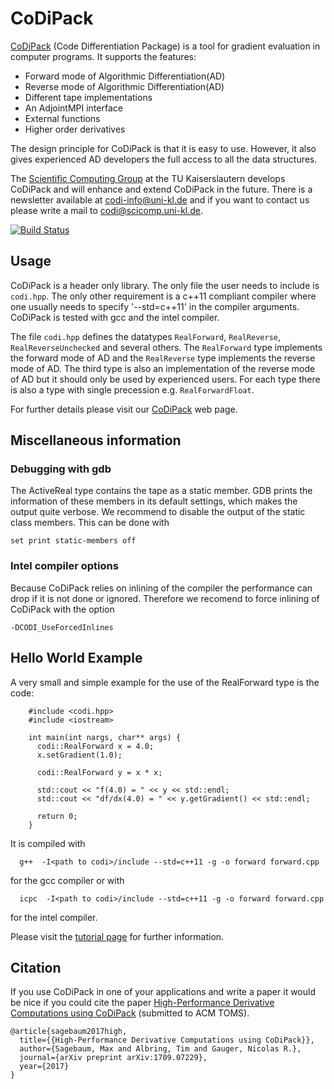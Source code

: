 # CoDiPack

[CoDiPack](http://www.scicomp.uni-kl.de/software/codi/) (Code Differentiation Package) is a tool for gradient evaluation in computer programs. It supports the features:
  - Forward mode of Algorithmic Differentiation(AD)
  - Reverse mode of Algorithmic Differentiation(AD)
  - Different tape implementations
  - An AdjointMPI interface
  - External functions
  - Higher order derivatives

The design principle for CoDiPack is that it is easy to use.
However, it also gives experienced AD developers the full access to all the data structures.

The [Scientific Computing Group](http://www.scicomp.uni-kl.de) at the TU Kaiserslautern develops CoDiPack and will enhance and extend CoDiPack in the future.
There is a newsletter available at [codi-info@uni-kl.de](https://lists.uni-kl.de/uni-kl/subscribe/codi-info) and if you want to contact us please write a mail to [codi@scicomp.uni-kl.de](mailto:codi@scicomp.uni-kl.de).

[![Build Status](https://travis-ci.org/SciCompKL/CoDiPack.svg?branch=develop)](https://travis-ci.org/SciCompKL/CoDiPack)

## Usage

CoDiPack is a header only library.
The only file the user needs to include is `codi.hpp`.
The only other requirement is a c++11 compliant compiler
where one usually needs to specify '--std=c++11' in the compiler arguments.
CoDiPack is tested with gcc and the intel compiler.

The file `codi.hpp` defines the datatypes `RealForward`, `RealReverse`, `RealReverseUnchecked` and several others.
The `RealForward` type implements the forward mode of AD and
the `RealReverse` type implements the reverse mode of AD.
The third type is also an implementation of the reverse mode of AD but it should only be used by experienced users.
For each type there is also a type with single precession e.g. `RealForwardFloat`.

For further details please visit our [CoDiPack](http://www.scicomp.uni-kl.de/software/codi/) web page.

## Miscellaneous information

### Debugging with gdb

The ActiveReal type contains the tape as a static member.
GDB prints the information of these members in its default settings, which makes the output quite verbose.
We recommend to disable the output of the static class members.
This can be done with
~~~~{.txt}
set print static-members off
~~~~

### Intel compiler options

Because CoDiPack relies on inlining of the compiler the performance can drop if it is not done or ignored.
Therefore we recomend to force inlining of CoDiPack with the option
~~~~{.txt}
-DCODI_UseForcedInlines 
~~~~

## Hello World Example

A very small and simple example for the use of the RealForward type is the code:

~~~~{.cpp}
    #include <codi.hpp>
    #include <iostream>

    int main(int nargs, char** args) {
      codi::RealForward x = 4.0;
      x.setGradient(1.0);

      codi::RealForward y = x * x;

      std::cout << "f(4.0) = " << y << std::endl;
      std::cout << "df/dx(4.0) = " << y.getGradient() << std::endl;

      return 0;
    }
~~~~

It is compiled with
~~~~{.txt}
  g++  -I<path to codi>/include --std=c++11 -g -o forward forward.cpp
~~~~
for the gcc compiler or with
~~~~{.txt}
  icpc  -I<path to codi>/include --std=c++11 -g -o forward forward.cpp
~~~~
for the intel compiler.

Please visit the [tutorial page](http://www.scicomp.uni-kl.de/codi/db/d3c/tutorialPage.html) for further information.

## Citation

If you use CoDiPack in one of your applications and write a paper it would be nice if you could cite the paper
[High-Performance Derivative Computations using CoDiPack](https://arxiv.org/abs/1709.07229) (submitted to ACM TOMS).
~~~~{.txt}
@article{sagebaum2017high,
  title={{High-Performance Derivative Computations using CoDiPack}},
  author={Sagebaum, Max and Albring, Tim and Gauger, Nicolas R.},
  journal={arXiv preprint arXiv:1709.07229},
  year={2017}
}
~~~~
